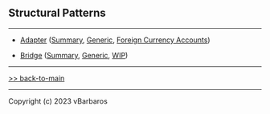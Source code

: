 ## Structural Patterns
<hr>

* [Adapter](adapter/) 
  ([Summary](adapter/README.md),
   [Generic](adapter/adapter_generic.py), 
   [Foreign Currency Accounts](adapter/adapter_foreign_currency_account.py))

* [Bridge](bridge/) 
  ([Summary](bridge/README.md),
   [Generic](bridge/bridge_generic.py), 
   [WIP](bridge/))

<hr>

[>> back-to-main](../README.md)
<hr>
Copyright (c) 2023 vBarbaros